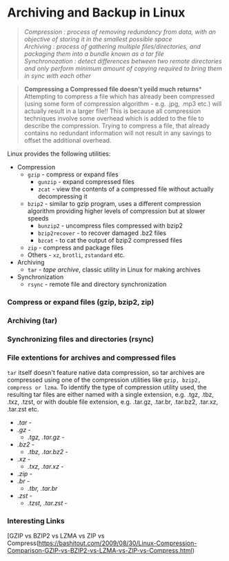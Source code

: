 # Archiving and Backup in Linux

> *Compression : process of removing redundancy from data, with an objective of storing it in the smallest possible space* <br>
  *Archiving : process of gathering multiple files/directories, and packaging them into a bundle known as a tar file* <br>
  *Synchronozation : detect differences between two remote directories and only perform minimum amount of copying required to bring them in sync with each other*

> **Compressing a Compressed file doesn't yeild much returns***
  Attempting to compress a file which has already been compressed (using some form of compression algorithm - e.g. .jpg, .mp3 etc.) will actually result in a larger file!! This is because all compression techniques involve some overhead which is added to the file to describe the compression. Trying to compress a file, that already contains no redundant information will not result in any savings to offset the additional overhead.

Linux provides the following utilities:
* Compression
  * ```gzip``` - compress or expand files
    * ```gunzip``` - expand compressed files
    * ```zcat``` - view the contents of a compressed file without actually decompressing it
  * ```bzip2``` - similar to gzip program, uses a different compression algorithm providing higher levels of compression but at slower speeds
    * ```bunzip2``` - uncompress files compressed with bzip2
    * ```bzip2recover``` - to recover damaged .bz2 files
    * ```bzcat``` - to cat the output of bzip2 compressed files
  * ```zip``` - compress and package files
  * Others - ```xz```, ```brotli```, ```zstandard``` etc.
* Archiving
  * ```tar``` - *tape archive*, classic utility in Linux for making archives
* Synchronization
  * ```rsync``` - remote file and directory synchronization

### Compress or expand files (gzip, bzip2, zip)

### Archiving (tar)


### Synchronizing files and directories (rsync)

### File extentions for archives and compressed files
```tar``` itself doesn't feature native data compression, so tar archives are compressed using one of the compression utilities like ```gzip, bzip2, compress or lzma```. To identify the type of compression utility used, the resulting tar files are either named with a single extension, e.g. .tgz, .tbz, .txz, .tzst, or with double file extension, e.g. .tar.gz, .tar.br, .tar.bz2, .tar.xz, .tar.zst etc.

* *.tar* - 
* *.gz* - 
  * *.tgz, .tar.gz* - 
* *.bz2* - 
  * *.tbz, .tar.bz2* -
* *.xz* - 
  * *.txz, .tar.xz* -
* *.zip* - 
* *.br* -
  * *.tbr, .tar.br*
* *.zst* - 
  * *.tzst, .tar.zst* - 

### Interesting Links
[GZIP vs BZIP2 vs LZMA vs ZIP vs Compress(https://bashitout.com/2009/08/30/Linux-Compression-Comparison-GZIP-vs-BZIP2-vs-LZMA-vs-ZIP-vs-Compress.html)
